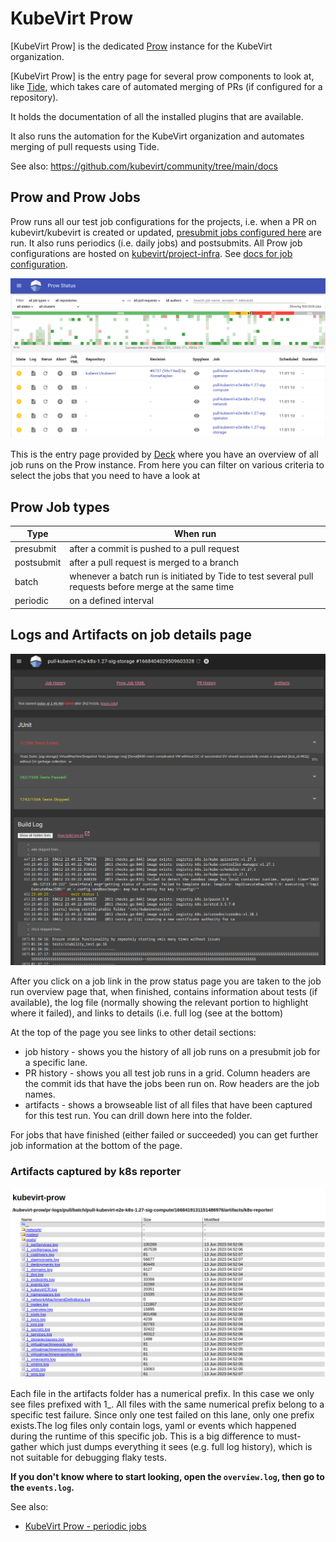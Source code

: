 # KubeVirt Prow


[KubeVirt Prow] is the dedicated [Prow](https://docs.prow.k8s.io/docs/overview/) instance for the KubeVirt organization.

[KubeVirt Prow] is the entry page for several prow components to look at, like [Tide](https://docs.prow.k8s.io/docs/components/core/tide/), which takes care of automated merging of PRs (if configured for a repository).

It holds the documentation of all the installed plugins that are available.

It also runs the automation for the KubeVirt organization and automates merging of pull requests using Tide.

See also: https://github.com/kubevirt/community/tree/main/docs

## Prow and Prow Jobs

Prow runs all our test job configurations for the projects, i.e. when a PR on kubevirt/kubevirt is created or updated, [presubmit jobs configured here](https://github.com/kubevirt/project-infra/blob/main/github/ci/prow-deploy/files/jobs/kubevirt/kubevirt/kubevirt-presubmits.yaml) are run. It also runs periodics (i.e. daily jobs) and postsubmits.
All Prow job configurations are hosted on [kubevirt/project-infra](https://github.com/kubevirt/project-infra). See [docs for job configuration](https://docs.prow.k8s.io/docs/jobs/).

![Prow - Deck](prow-deck.png)

This is the entry page provided by [Deck](https://docs.prow.k8s.io/docs/components/core/deck/) where you have an overview of all job runs on the Prow instance. From here you can filter on various criteria to select the jobs that you need to have a look at

## Prow Job types

| Type | When run                                                                                              |
| ---- |-------------------------------------------------------------------------------------------------------|
| presubmit | after a commit is pushed to a pull request                                                            |
| postsubmit | after a pull request is merged to a branch                                                            |
| batch | whenever a batch run is initiated by Tide to test several pull requests before merge at the same time |
| periodic | on a defined interval                                                                                 |

## Logs and Artifacts on job details page

![Prow Job Details Page](prow-job-details.png)

After you click on a job link in the prow status page you are taken to the job run overview page that, when finished, contains information about tests (if available), the log file (normally showing the relevant portion to highlight where it failed), and links to details (i.e. full log (see at the bottom)

At the top of the page you see links to other detail sections:
* job history - shows you the history of all job runs on a presubmit job for a specific lane.
* PR history - shows you all test job runs in a grid. Column headers are the commit ids that have the jobs been run on. Row headers are the job names.
* artifacts - shows a browseable list of all files that have been captured for this test run. You can drill down here into the folder.

For jobs that have finished (either failed or succeeded) you can get further job information at the bottom of the page.

### Artifacts captured by k8s reporter

![Artifacts captured by k8s-reporter](prow-artifacts.png)

Each file in the artifacts folder has a numerical prefix. In this case we only see files prefixed with  1_. All files with the same numerical prefix belong to a specific test failure. Since only one test failed on this lane, only one prefix exists.The log files only  contain logs, yaml or events which happened during the runtime of this specific job. This is a big difference to must-gather which just dumps everything it sees (e.g. full log history), which is not suitable for debugging flaky tests.

**If you don't know where to start looking, open the `overview.log`, then go to the `events.log`.**

See also:
* [KubeVirt Prow - periodic jobs](https://prow.ci.kubevirt.io?type=periodic&state=failure)
